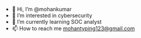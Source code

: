 - 👋 Hi, I’m @mohankumar
- 👀 I’m interested in cybersecurity
- 🌱 I’m currently learning SOC analyst
- 📫 How to reach me mohantyping123@gmail.com

<!---
mohan2004kumar/mohankumar is a ✨ special ✨ repository because its `README.md` (this file) appears on your GitHub profile.
You can click the Preview link to take a look at your changes.
--->
